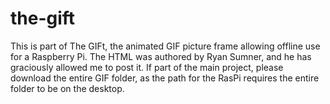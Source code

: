 the-gift
========
This is part of The GIFt, the animated GIF picture frame allowing offline use for a Raspberry Pi.
The HTML was authored by Ryan Sumner, and he has graciously allowed me to post it.
If part of the main project, please download the entire GIF folder, as the path for the RasPi requires the entire folder to be on the desktop.
